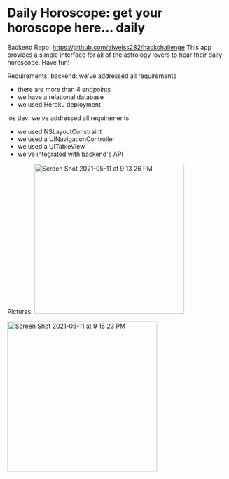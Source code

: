 
# Daily Horoscope: get your horoscope here... daily
 Backend Repo: https://github.com/alweiss282/hackchallenge
 This app provides a simple interface for all of the astrology lovers to hear their daily horoscope. Have fun!

Requirements:
backend: we've addressed all requirements
- there are more than 4 endpoints
- we have a relational database
- we used Heroku deployment

ios dev: we've addressed all requirements
- we used NSLayoutConstraint
- we used a UINavigationController
- we used a UITableView
- we've integrated with backend's API

Pictures:
<img width="342" alt="Screen Shot 2021-05-11 at 9 13 26 PM" src="https://user-images.githubusercontent.com/34355275/117903711-0eee3080-b29e-11eb-8f0b-416357a73312.png">

<img width="342" alt="Screen Shot 2021-05-11 at 9 16 23 PM" src="https://user-images.githubusercontent.com/34355275/117903802-3218e000-b29e-11eb-8c81-9b3f3d3ea6f3.png">
